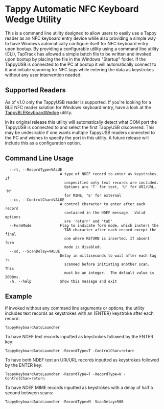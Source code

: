 # Tappy Automatic NFC Keyboard Wedge Utility

This is a command line utility designed to allow users to easily use a Tappy reader as an NFC keyboard entry device while also providing a simple way to have Windows automatically configure itself for NFC keyboard entry upon bootup. By providing a configurable utility using a command line utility (CLI), TapTrack has allowed a simple batch file to be written and invoked upon bootup by placing the file in the Windows "Startup" folder.  If the TappyUSB is connected to the PC at bootup it will automatically connect to it and initiate scanning for NFC tags while entering the data as keystrokes without any user intervention needed. 

## Supported Readers

As of v1.0 only the TappyUSB reader is supported.  If you're looking for a BLE NFC reader solution for Windows keyboard entry, have a look at the [TappyBLEKeyboardWedge](https://github.com/TapTrack/TappyBLEKeyboardWedge) utility.

In its original release this utility will automatically detect what COM port the TappyUSB is connected to and select the first TappyUSB discovered.  This may be undesirable if one wants multiple TappyUSB readers connected to the PC and wishes to specify the port in this utility.  A future release will include this as a configuration option. 

## Command Line Usage

      --rt, --RecordType=VALUE
                             A type of NDEF record to enter as keystrokes. If
                               unspecified only text records are included.
                               Options are 'T' for text, 'U' for URI/URL, 'M'
                               for MIME, 'E' for external
      --cc, --ControlChar=VALUE
                             A control character to enter after each record
                               contained in the NDEF message.  Valid options
                               are 'return' and 'tab'
      --FormMode             Flag to indicate form mode, which insters the
                               TAB character after each record except the final
                               one where RETURN is inserted. If absent form
                               mode is disabled.
      --sd, --ScanDelay=VALUE
                             Delay in milliseconds to wait after each tag is
                               scanned before initiating another scan.  This
                               must be an integer.  The default value is 2000ms.
      -h, --help             Show this message and exit

## Example

If invoked without any command line arguments or options, the utility includes text records as keystrokes with an {ENTER} keystroke after each record:

`TappyKeyboardAutoLauncher`

To have NDEF text records inputted as keystrokes followed by the ENTER key:

`TappyKeyboardAutoLauncher -RecordType=T -ControlChar=return`

To have both NDEF text an URI/URL records inputted as keystrokes followed by the ENTER key:

`TappyKeyboardAutoLauncher -RecordType=T -RecordType=U -ControlChar=return`

To have NDEF MIME records inputted as keystrokes with a delay of half a second between scans:

`TappyKeyboardAutoLauncher -RecordType=M -ScanDelay=500`


